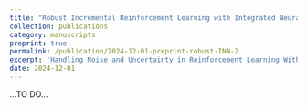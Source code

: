 ```yaml
---
title: "Robust Incremental Reinforcement Learning with Integrated Neural Networks"
collection: publications
category: manuscripts
preprint: true
permalink: /publication/2024-12-01-preprint-robust-INN-2
excerpt: 'Handling Noise and Uncertainty in Reinforcement Learning With Integral Neural Networks'
date: 2024-12-01
---
```

...TO DO...